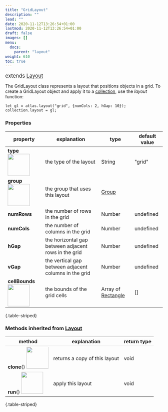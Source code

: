 ```yaml
---
title: "GridLayout"
description: ""
lead: ""
date: 2020-11-12T13:26:54+01:00
lastmod: 2020-11-12T13:26:54+01:00
draft: false
images: []
menu:
  docs:
    parent: "layout"
weight: 610
toc: true
---
```

<span style="font-size:1.2em">extends [Layout](../layout/)</span><br>

The GridLayout class represents a layout that positions objects in a grid. To create a GridLayout object and apply it to a [collection](../../group/collection/), use the _layout_ function:

    let gl = atlas.layout("grid", {numCols: 2, hGap: 10});
    collection.layout = gl;

### Properties
| property |  explanation   | type | default value |
| --- | --- | --- | --- |
|**type** <img width="70px" src="../../readonly.png"> | the type of the layout | String | "grid" | 
|**group** <img width="70px" src="../../readonly.png">| the group that uses this layout | [Group](../../group/group/) |  |
|**numRows**| the number of rows in the grid | Number | undefined |
|**numCols**| the number of columns in the grid | Number | undefined |
|**hGap**| the horizontal gap between adjacent rows in the grid | Number | undefined |
|**vGap**| the vertical gap between adjacent columns in the grid | Number | undefined |
|**cellBounds** <img width="70px" src="../../readonly.png">| the bounds of the grid cells | Array of [Rectangle](../../basic/rectangle/) | [] |
{.table-striped}

### Methods inherited from [Layout](../layout/)
| method |  explanation   | return type |
| --- | --- | --- |
| **clone**() <img width="70px" src="../../overrides.png"> | returns a copy of this layout | void |
| **run**() <img width="70px" src="../../overrides.png"> | apply this layout | void |
{.table-striped}